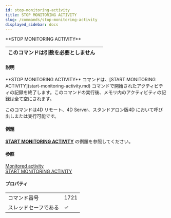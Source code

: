 ```yaml
---
id: stop-monitoring-activity
title: STOP MONITORING ACTIVITY
slug: /commands/stop-monitoring-activity
displayed_sidebar: docs
---
```


<!--REF #_command_.STOP MONITORING ACTIVITY.Syntax-->**STOP MONITORING ACTIVITY**<!-- END REF-->
<!--REF #_command_.STOP MONITORING ACTIVITY.Params-->
| このコマンドは引数を必要としません |  |
| --- | --- |

<!-- END REF-->

#### 説明 

<!--REF #_command_.STOP MONITORING ACTIVITY.Summary-->**STOP MONITORING ACTIVITY** コマンドは、[START MONITORING ACTIVITY](start-monitoring-activity.md) コマンドで開始されたアクティビティの記録を終了します。<!-- END REF-->このコマンドの実行後、メモリ内のアクティビティの記録は全て空にされます。

このコマンドは4D リモート、4D Server、スタンドアロン版4D において呼び出しまたは実行可能です。

#### 例題 

**[START MONITORING ACTIVITY](start-monitoring-activity.md)** の例題を参照してください。

#### 参照 

[Monitored activity](monitored-activity.md)  
[START MONITORING ACTIVITY](start-monitoring-activity.md)  

#### プロパティ

|  |  |
| --- | --- |
| コマンド番号 | 1721 |
| スレッドセーフである | &check; |


